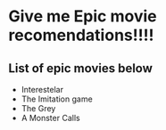# Give me Epic movie recomendations!!!!

## List of epic movies below
- Interestelar
- The Imitation game
- The Grey
- A Monster Calls


